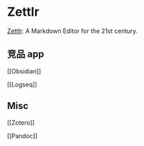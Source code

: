# Zettlr

[Zettlr](https://github.com/Zettlr/Zettlr): A Markdown Editor for the 21st century.


## 竞品 app

[[Obsidian]]

[[Logseq]]


## Misc

[[Zotero]]

[[Pandoc]]





